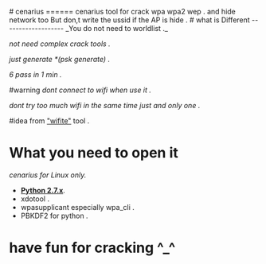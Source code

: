 <p>
# cenarius
======
cenarius tool for crack
wpa wpa2 wep .
and hide network too But don,t write the ussid if the AP is hide . 
# what is Different
-------------------
  _You do not need to worldlist ._
  
  _not need complex crack tools ._
  
  _just generate *(psk generate) ._

  _6 pass in 1 min ._

#warning
  _dont connect to wifi when use it ._
  
  _dont try too much wifi in the same time just and only one ._



#idea
  from ["wifite"](https://github.com/derv82/wifite) tool .
# What you need to open it 
_cenarius for Linux only._
* [__Python 2.7.x__](http://python.org/getit/). 
* xdotool .
* wpasupplicant especially wpa_cli .
* PBKDF2 for python .
  
# have fun for cracking ^_^

